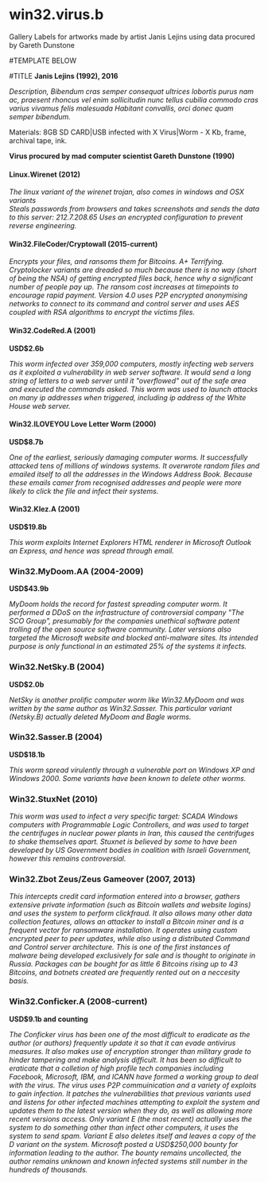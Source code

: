 # win32.virus.b
Gallery Labels for artworks made by artist Janis Lejins using data procured by Gareth Dunstone

#TEMPLATE BELOW


#TITLE
**Janis Lejins (1992), 2016**

*Description, Bibendum cras semper consequat ultrices lobortis purus nam ac, praesent rhoncus vel enim sollicitudin nunc tellus cubilia commodo cras varius vivamus felis malesuada Habitant convallis, orci donec quam semper bibendum.*

Materials: 8GB SD CARD|USB infected with X Virus|Worm - X Kb, frame, archival tape, ink. 

**Virus procured by mad computer scientist Gareth Dunstone (1990)**

#### Linux.Wirenet (2012)
*The linux variant of the wirenet trojan, also comes in windows and OSX variants*  
*Steals passwords from browsers and takes screenshots and sends the data to this server: 212.7.208.65*
*Uses an encrypted configuration to prevent reverse engineering.*

#### Win32.FileCoder/Cryptowall (2015-current)
*Encrypts your files, and ransoms them for Bitcoins.*
*A+ Terrifying.*
*Cryptolocker variants are dreaded so much because there is no way (short of being the NSA) of getting encrypted files back, hence why a significant number of people pay up.*
*The ransom cost increases at timepoints to encourage rapid payment.*
*Version 4.0 uses P2P encrypted anonymising networks to connect to its command and control server and uses AES coupled with RSA algorithms to encrypt the victims files.*

#### Win32.CodeRed.A (2001)
**USD$2.6b**

*This worm infected over 359,000 computers, mostly infecting web servers as it exploited a vulnerability in web server software.*
*It would send a long string of letters to a web server until it "overflowed" out of the safe area and executed the commands asked.*
*This worm was used to launch attacks on many ip addresses when triggered, including ip address of the White House web server.*

#### Win32.ILOVEYOU Love Letter Worm (2000)
**USD$8.7b**

*One of the earliest, seriously damaging computer worms.*
*It successfully attacked tens of millions of windows systems. It overwrote random files and emailed itself to all the addresses in the Windows Address Book.*
*Because these emails camer from recognised addresses and people were more likely to click the file and infect their systems.*

#### Win32.Klez.A (2001)
**USD$19.8b**

*This worm exploits Internet Explorers HTML renderer in Microsoft Outlook an Express, and hence was spread through email.*

### Win32.MyDoom.AA (2004-2009)
**USD$43.9b**

*MyDoom holds the record for fastest spreading computer worm.*
*It performed a DDoS on the infrastructure of controversial company "The SCO Group", presumably for the companies unethical software patent trolling of the open source software community. Later versions also targeted the Microsoft website and blocked anti-malware sites.*
*Its intended purpose is only functional in an estimated 25% of the systems it infects.*

### Win32.NetSky.B (2004)
**USD$2.0b**

*NetSky is another prolific computer worm like Win32.MyDoom and was written by the same author as Win32.Sasser.*
*This particular variant (Netsky.B) actually deleted MyDoom and Bagle worms.*

### Win32.Sasser.B (2004) 
**USD$18.1b**

*This worm spread virulently through a vulnerable port on Windows XP and Windows 2000.*
*Some variants have been known to delete other worms.*

### Win32.StuxNet (2010)
*This worm was used to infect a very specific target: SCADA Windows computers with Programmable Logic Controllers, and was used to target the centrifuges in nuclear power plants in Iran, this caused the centrifuges to shake themselves apart.*
*Stuxnet is believed by some to have been developed by US Government bodies in coalition with Israeli Government, however this remains controversial.*

### Win32.Zbot Zeus/Zeus Gameover (2007, 2013)
*This intercepts credit card information entered into a browser, gathers extensive private information (such as Bitcoin wallets and website logins) and uses the system to perform clickfraud.*
*It also allows many other data collection features, allows an attacker to install a Bitcoin miner and is a frequent vector for ransomware installation.*
*It operates using custom encrypted peer to peer updates, while also using a distributed Command and Control server architecture.*
*This is one of the first instances of malware being developed exclusively for sale and is thought to originate in Russia. Packages can be bought for as little 6 Bitcoins rising up to 43 Bitcoins, and botnets created are frequently rented out on a neccesity basis.*

### Win32.Conficker.A (2008-current) 
**USD$9.1b and counting**

*The Conficker virus has been one of the most difficult to eradicate as the author (or authors) frequently update it so that it can evade antivirus measures. It also makes use of encryption stronger than military grade to hinder tampering and make analysis difficult.*
*It has been so difficult to eraticate that a colletion of high profile tech companies including Facebook, Microsoft, IBM, and ICANN have formed a working group to deal with the virus.*
*The virus uses P2P commuinication and a variety of exploits to gain infection. It patches the vulnerabilities that previous variants used and listens for other infected machines attempting to exploit the system and updates them to the latest version when they do, as well as allowing more recent versions access.*
*Only variant E (the most recent) actually uses the system to do something other than infect other computers, it uses the system to send spam. Variant E also deletes itself and leaves a copy of the D variant on the system.*
*Microsoft posted a USD$250,000 bounty for information leading to the author.*
*The bounty remains uncollected, the author remains unknown and known infected systems still number in the hundreds of thousands.*
